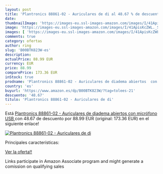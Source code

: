 ```yaml
---
layout: post
title: 'Plantronics 88861-02 - Auriculares de di al 48.67 % de descuento'
date: 
thumbnailImage: 'https://images-eu.ssl-images-amazon.com/images/I/41ApisKcZWL._SL200_.jpg'
image: 'https://images-eu.ssl-images-amazon.com/images/I/41ApisKcZWL._SL200_.jpg'
images: [ 'https://images-eu.ssl-images-amazon.com/images/I/41ApisKcZWL._SL200_.jpg' ]
comments: true
category: ofertas
author: ring
slug: 'B00BTK823W-es'
description:
actualPrice: 88.99 EUR
currency: EUR
price: 88.99
comparePrice: 173.36 EUR
inStock: true
prodname: 'Plantronics 88861-02 - Auriculares de diadema abiertos  con micrófono  USB '
country: 'es'
buyurl: 'https://www.amazon.es/dp/B00BTK823W/?tag=tolees-21'
descuento: '48.67'
titulo: 'Plantronics 88861-02 - Auriculares de di'
---
```


Está [Plantronics 88861-02 - Auriculares de diadema abiertos  con micrófono  USB ](https://www.amazon.es/dp/B00BTK823W/?tag=tolees-21) con 48.67 de descuento por 88.99 EUR (original: 173.36 EUR) en el siguiente enlace!

[![Plantronics 88861-02 - Auriculares de di](https://images-eu.ssl-images-amazon.com/images/I/41ApisKcZWL._SL200_.jpg)](https://www.amazon.es/dp/B00BTK823W/?tag=tolees-21)

Principales características:


[Ver la oferta!!](https://www.amazon.es/dp/B00BTK823W/?tag=tolees-21)

Links participate in Amazon Associate program and might generate a comission on qualifying sales


